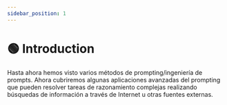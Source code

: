 ```yaml
---
sidebar_position: 1
---
```


# 🟢 Introduction

Hasta ahora hemos visto varios métodos de prompting/ingeniería de prompts. Ahora cubriremos algunas aplicaciones avanzadas del prompting que pueden resolver tareas de razonamiento complejas realizando búsquedas de información a través de Internet u otras fuentes externas.
